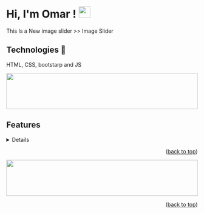 
# Hi, I'm Omar ! <img src="https://raw.githubusercontent.com/MartinHeinz/MartinHeinz/master/wave.gif" width="30px">

This Is a New image slider >> Image Slider
## Technologies 🚀
HTML, CSS, bootstarp and JS

<img src="https://github.com/Govindv7555/Govindv7555/blob/main/49e76e0596857673c5c80c85b84394c1.gif" width=100% height=95px>

## Features
<details>
  <ul>
    <li>Responsive Design</li>
    <li>simple Design</li>
    <li>exercises on Javascript</li>
  </ul>
</details>
<p align="right">(<a href="#top">back to top</a>)</p>

<img src="https://github.com/Govindv7555/Govindv7555/blob/main/49e76e0596857673c5c80c85b84394c1.gif" width=100% height=95px>
<p align="right">(<a href="#top">back to top</a>)</p>
